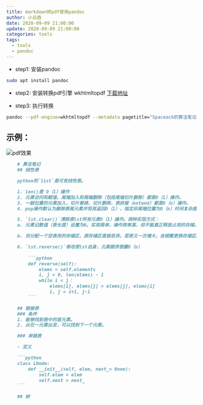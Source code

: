 ```yaml
---
title: markdown转pdf使用pandoc
author: 小云吞
date: 2020-09-09 21:00:00
update: 2020-09-09 21:00:00
categories: tools
tags: 
  - tools
  - pandoc
---
```


- step1: 安装pandoc
```bash
sudo apt install pandoc
```
- step2: 安装转换pdf引擎 wkhtmltopdf
[下载地址](https://wkhtmltopdf.org/downloads.html)

- step3: 执行转换
```bash
pandoc --pdf-engine=wkhtmltopdf --metadata pagetitle="Spaceack的算法笔记"  算法笔记.md -o 算法笔记.pdf
```
## 示例：

![pdf效果](notebookpdf.png)

```markdown
    # 算法笔记
    ## 线性表

    python的`list`是可变线性表。

    1. len()是 O（1）操作
    2. 元素访问和赋值，尾端加入和尾端删除（包括尾端切片删除）都是O（1）操作。
    3. 一般位置的元素加入，切片替换，切片删除，表拼接（extend）都是O（n）操作。
    4. pop操作默认为删除表尾元素并将其返回O（1），指定非尾端位置为O（n）时间复杂度。

    5. `lst.clear()`清除表lst所有元素O（1）操作。两种实现方式：
    a. 元素记数值（表长度）设置为0。实现简单，操作效率高，但不能真正释放占用的存储。若表很长，执行操作后表内没有元素，但仍会占用原有大块内存。

    b. 另分配一个空表用的存储区，原存储区直接丢弃。若表又一次增大，会频繁更换存储区。

    6. `lst.reverse()`修改表lst自身，元素顺序倒置O（n）
        
        ```python
        def reverse(self):
            elems = self.elements
            i, j = 0, len(elems) - 1
            while i < j：
                elems[i], elems[j] = elems[j], elems[i]
                i, j = i+1, j-1
        ```

    ## 链接表
    ### 条件
    1. 能够找到表中的首元素。
    2. 从任一元素出发，可以找到下一个元素。

    ### 单链表

    - 定义

    ```python
    class LNode:
        def __init__(self, elem, next_= None):
            self.elem = elem
            self.next = next_
    ```

    ## 树

```

